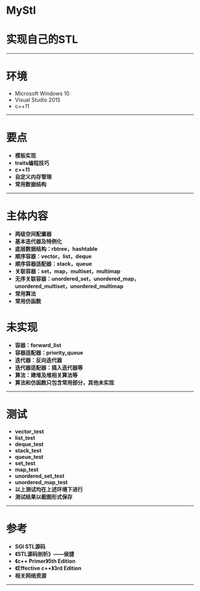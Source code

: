 # MyStl
# 实现自己的STL
-------------------------

# 环境
- Microsoft Windows 10
- Visual Studio 2015
- c++11

--------------------------

# 要点
- **模板实现**
- **traits编程技巧**
- **c++11**
- **自定义内存管理**
- **常用数据结构**

----------------------------

# 主体内容
- **两级空间配置器**
- **基本迭代器及特例化**
- **底层数据结构：rbtree，hashtable**
- **顺序容器：vector，list，deque**
- **顺序容器适配器：stack，queue**
- **关联容器：set，map，multiset，multimap**
- **无序关联容器：unordered_set，unordered_map，unordered_multiset，unordered_multimap**
- **常用算法** 
- **常用仿函数** 

# 未实现
- **容器：forward_list**
- **容器适配器：priority_queue**
- **迭代器：反向迭代器**
- **迭代器适配器：插入迭代器等**
- **算法：建堆及堆相关算法等**
- **算法和仿函数只包含常用部分，其他未实现**

------------------------------

# 测试
- **vector_test**
- **list_test**
- **deque_test**
- **stack_test**
- **queue_test**
- **set_test**
- **map_test**
- **unordered_set_test**
- **unordered_map_test**
- **以上测试均在上述环境下进行**
- **测试结果以截图形式保存**

------------------------------

# 参考
- **SGI STL源码**
- **《STL源码剖析》——侯捷**
- **《c++ Primer》5th Edition**
- **《Effective c++》3rd Edition**
- **相关网络资源**

------------------------------


